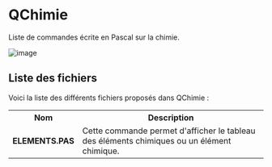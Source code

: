 # QChimie
Liste de commandes écrite en Pascal sur la chimie.

![image](https://user-images.githubusercontent.com/11842176/173241903-be1d3f65-5db1-4675-b16a-ba13d25c9800.png)

<h2>Liste des fichiers</h3>

Voici la liste des différents fichiers proposés dans QChimie :

<table>
  <tr>
    <th>Nom</th>
    <th>Description</th>
  </tr>
  <tr>
      <td><b>ELEMENTS.PAS</b></td>
      <td>Cette commande permet d'afficher le tableau des éléments chimiques ou un élément chimique.</td>
  </tr>
 </table>
